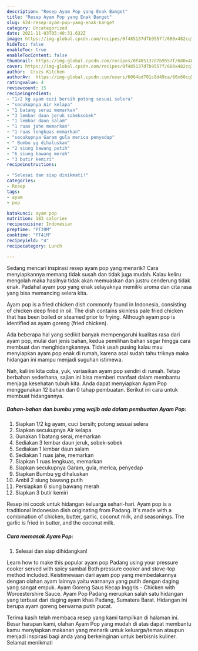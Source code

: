 ```yaml
---
description: "Resep Ayam Pop yang Enak Banget"
title: "Resep Ayam Pop yang Enak Banget"
slug: 624-resep-ayam-pop-yang-enak-banget
category: Uncategorized
date: 2021-11-03T05:40:31.632Z
image: https://img-global.cpcdn.com/recipes/0f485137d7b9557f/680x482cq70/ayam-pop-foto-resep-utama.jpg
hideToc: false
enableToc: true
enableTocContent: false
thumbnail: https://img-global.cpcdn.com/recipes/0f485137d7b9557f/680x482cq70/ayam-pop-foto-resep-utama.jpg
cover: https://img-global.cpcdn.com/recipes/0f485137d7b9557f/680x482cq70/ayam-pop-foto-resep-utama.jpg
author:  Cruzs Kitchen
authorAv:  https://img-global.cpcdn.com/users/6064bd701c8d49ca/60x60cq50/avatar.jpg
ratingvalue: 4
reviewcount: 15
recipeingredient:
- "1/2 kg ayam cuci bersih potong sesuai selera"
- "secukupnya Air kelapa"
- "1 batang serai memarkan"
- "3 lembar daun jeruk sobeksobek"
- "1 lembar daun salam"
- "1 ruas jahe memarkan"
- "1 ruas lengkuas memarkan"
- "secukupnya Garam gula merica penyedap"
- " Bumbu yg dihaluskan"
- "2 siung bawang putih"
- "6 siung bawang merah"
- "3 butir kemiri"
recipeinstructions:

- "Selesai dan siap dinikmati!"
categories:
- Resep
tags:
- ayam
- pop

katakunci: ayam pop 
nutrition: 183 calories
recipecuisine: Indonesian
preptime: "PT39M"
cooktime: "PT41M"
recipeyield: "4"
recipecategory: Lunch

---
```



Sedang mencari inspirasi resep ayam pop yang menarik? Cara menyiapkannya memang tidak susah dan tidak juga mudah. Kalau keliru mengolah maka hasilnya tidak akan memuaskan dan justru cenderung tidak enak. Padahal ayam pop yang enak selayaknya memiliki aroma dan cita rasa yang bisa memancing selera kita.


Ayam pop is a fried chicken dish commonly found in Indonesia, consisting of chicken deep fried in oil. The dish contains skinless pale fried chicken that has been boiled or steamed prior to frying. Although ayam pop is identified as ayam goreng (fried chicken).

Ada beberapa hal yang sedikit banyak mempengaruhi kualitas rasa dari ayam pop, mulai dari jenis bahan, kedua pemilihan bahan segar hingga cara membuat dan menghidangkannya. Tidak usah pusing kalau mau menyiapkan ayam pop enak di rumah, karena asal sudah tahu triknya maka hidangan ini mampu menjadi suguhan istimewa.


Nah, kali ini kita coba, yuk, variasikan ayam pop sendiri di rumah. Tetap berbahan sederhana, sajian ini bisa memberi manfaat dalam membantu menjaga kesehatan tubuh kita. Anda dapat menyiapkan Ayam Pop menggunakan 12 bahan dan 0 tahap pembuatan. Berikut ini cara untuk membuat hidangannya.

<!--inarticleads1-->

##### Bahan-bahan dan bumbu yang wajib ada dalam pembuatan Ayam Pop:

1. Siapkan 1/2 kg ayam, cuci bersih; potong sesuai selera
1. Siapkan secukupnya Air kelapa
1. Gunakan 1 batang serai, memarkan
1. Sediakan 3 lembar daun jeruk, sobek-sobek
1. Sediakan 1 lembar daun salam
1. Sediakan 1 ruas jahe, memarkan
1. Siapkan 1 ruas lengkuas, memarkan
1. Siapkan secukupnya Garam, gula, merica, penyedap
1. Siapkan  Bumbu yg dihaluskan
1. Ambil 2 siung bawang putih
1. Persiapkan 6 siung bawang merah
1. Siapkan 3 butir kemiri


Resep ini cocok untuk hidangan keluarga sehari-hari. Ayam pop is a traditional Indonesian dish originating from Padang. It&#39;s made with a combination of chicken, butter, garlic, coconut milk, and seasonings. The garlic is fried in butter, and the coconut milk. 

<!--inarticleads2-->

##### Cara memasak Ayam Pop:


1. Selesai dan siap dihidangkan!

Learn how to make this popular ayam pop Padang using your pressure cooker served with spicy sambal Both pressure cooker and stove-top method included. Keistimewaan dari ayam pop yang membedakannya dengan olahan ayam lainnya yaitu warnanya yang putih dengan daging yang sangat empuk. Ayam Goreng Saus Kecap Inggris - Chicken with Worcestershire Sauce. Ayam Pop Padang merupkan salah satu hidangan yang terbuat dari daging ayam khas Padang, Sumatera Barat. Hidangan ini berupa ayam goreng berwarna putih pucat. 

Terima kasih telah membaca resep yang kami tampilkan di halaman ini. Besar harapan kami, olahan Ayam Pop yang mudah di atas dapat membantu kamu menyiapkan makanan yang menarik untuk keluarga/teman ataupun menjadi inspirasi bagi anda yang berkeinginan untuk berbisnis kuliner. Selamat menikmati
